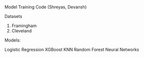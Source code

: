 Model Training Code (Shreyas, Devansh)

Datasets

1. Framingham
2. Cleveland


Models:

Logistic Regression
XGBoost
KNN
Random Forest
Neural Networks
